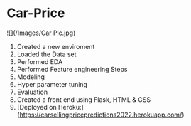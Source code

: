# Car-Price


![](/Images/Car Pic.jpg)

1. Created a new enviroment
2. Loaded the Data set
3. Performed EDA
4. Performed Feature engineering Steps
5. Modeling 
6. Hyper parameter tuning
7. Evaluation
8. Created a front end using Flask, HTML & CSS
9. [Deployed on Heroku:] (https://carsellingpricepredictions2022.herokuapp.com/)
